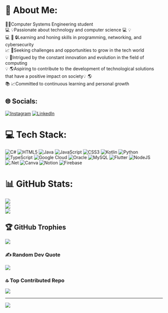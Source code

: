 # 💫 About Me:
👩‍💻Computer Systems Engineering student <br>💻 💡Passionate about technology and computer science 💻 💡<br>💻 🔌 🔒Learning and honing skills in programming, networking, and cybersecurity <br>📈 🚀Seeking challenges and opportunities to grow in the tech world <br>💡 🔬Intrigued by the constant innovation and evolution in the field of computing<br>💡 🌎Aspiring to contribute to the development of technological solutions that have a positive impact on society💡 🌎<br>📚 📈Committed to continuous learning and personal growth 


## 🌐 Socials:
[![Instagram](https://img.shields.io/badge/Instagram-%23E4405F.svg?logo=Instagram&logoColor=white)](https://instagram.com/https://www.instagram.com/kou_llave?r=nametag) [![LinkedIn](https://img.shields.io/badge/LinkedIn-%230077B5.svg?logo=linkedin&logoColor=white)](https://linkedin.com/in/www.linkedin.com/in/yesua-isidro-vera-llave-51a759279) 

# 💻 Tech Stack:
![C#](https://img.shields.io/badge/c%23-%23239120.svg?style=flat-square&logo=c-sharp&logoColor=white) ![HTML5](https://img.shields.io/badge/html5-%23E34F26.svg?style=flat-square&logo=html5&logoColor=white) ![Java](https://img.shields.io/badge/java-%23ED8B00.svg?style=flat-square&logo=java&logoColor=white) ![JavaScript](https://img.shields.io/badge/javascript-%23323330.svg?style=flat-square&logo=javascript&logoColor=%23F7DF1E) ![CSS3](https://img.shields.io/badge/css3-%231572B6.svg?style=flat-square&logo=css3&logoColor=white) ![Kotlin](https://img.shields.io/badge/kotlin-%230095D5.svg?style=flat-square&logo=kotlin&logoColor=white) ![Python](https://img.shields.io/badge/python-3670A0?style=flat-square&logo=python&logoColor=ffdd54) ![TypeScript](https://img.shields.io/badge/typescript-%23007ACC.svg?style=flat-square&logo=typescript&logoColor=white) ![Google Cloud](https://img.shields.io/badge/Google%20Cloud-%234285F4.svg?style=flat-square&logo=google-cloud&logoColor=white) ![Oracle](https://img.shields.io/badge/Oracle-F80000?style=flat-square&logo=oracle&logoColor=white) ![MySQL](https://img.shields.io/badge/mysql-%2300f.svg?style=flat-square&logo=mysql&logoColor=white) ![Flutter](https://img.shields.io/badge/Flutter-%2302569B.svg?style=flat-square&logo=Flutter&logoColor=white) ![NodeJS](https://img.shields.io/badge/node.js-6DA55F?style=flat-square&logo=node.js&logoColor=white) ![.Net](https://img.shields.io/badge/.NET-5C2D91?style=flat-square&logo=.net&logoColor=white) ![Canva](https://img.shields.io/badge/Canva-%2300C4CC.svg?style=flat-square&logo=Canva&logoColor=white) ![Notion](https://img.shields.io/badge/Notion-%23000000.svg?style=flat-square&logo=notion&logoColor=white) ![Firebase](https://img.shields.io/badge/firebase-%23039BE5.svg?style=flat-square&logo=firebase)
# 📊 GitHub Stats:
![](https://github-readme-stats.vercel.app/api?username=YesuaLl&theme=blue-green&hide_border=true&include_all_commits=true&count_private=false)<br/>
![](https://github-readme-streak-stats.herokuapp.com/?user=YesuaLl&theme=blue-green&hide_border=true)<br/>
![](https://github-readme-stats.vercel.app/api/top-langs/?username=YesuaLl&theme=blue-green&hide_border=true&include_all_commits=true&count_private=false&layout=compact)

## 🏆 GitHub Trophies
![](https://github-profile-trophy.vercel.app/?username=YesuaLl&theme=tokyonight&no-frame=true&no-bg=false&margin-w=4)

### ✍️ Random Dev Quote
![](https://quotes-github-readme.vercel.app/api?type=horizontal&theme=tokyonight)

### 🔝 Top Contributed Repo
![](https://github-contributor-stats.vercel.app/api?username=YesuaLl&limit=5&theme=tokyonight&combine_all_yearly_contributions=true)

---
[![](https://visitcount.itsvg.in/api?id=YesuaLl&label=Profile%20Views&color=3&icon=2&pretty=true)](https://visitcount.itsvg.in)

<!-- Proudly created with GPRM ( https://gprm.itsvg.in ) -->
